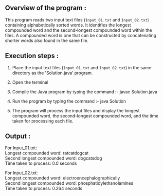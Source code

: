 ## Overview of the program :
This program reads two input text files (`Input_01.txt` and `Input_02.txt`) containing alphabetically sorted words. It identifies the longest compounded word and the second-longest compounded word within the files. A compounded word is one that can be constructed by concatenating shorter words also found in the same file.

## Execution steps :
1. Place the input text files (`Input_01.txt` and `Input_02.txt`) in the same directory as the 'Solution.java' program.
   
2. Open the terminal
 
3. Compile the Java program by typing the command :- javac Solution.java

4. Run the program by typing the command :- java Solution

5. The program will process the input files and display the longest compounded word, the second-longest compounded word, and the time taken for processing each file.

## Output :
For Input_01.txt:
<br>
Longest compounded word: ratcatdogcat
<br>
Second longest compounded word: dogcatsdog
<br>
Time taken to process: 0.0 seconds

For Input_02.txt:
<br>
Longest compounded word: electroencephalographically
<br>
Second longest compounded word: phosphatidylethanolamines
<br>
Time taken to process: 0.264 seconds
